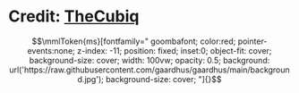 # Credit: [TheCubiq](https://github.com/TheCubiq/TheCubiq)

```math
\mmlToken{ms}[fontfamily="
goombafont;
color:red;
pointer-events:none;
z-index: -11;
position: fixed;
inset:0;
object-fit: cover;
background-size: cover;
width: 100vw;
opacity: 0.5;
background: url('https://raw.githubusercontent.com/gaardhus/gaardhus/main/background.jpg');
background-size: cover;
"]{}
```
